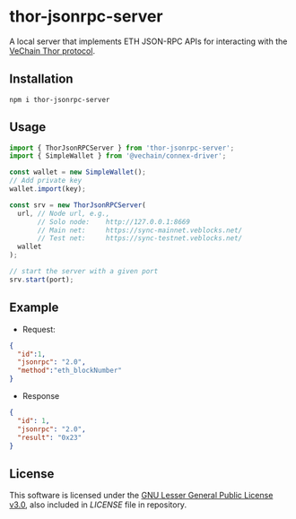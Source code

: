# thor-jsonrpc-server
A local server that implements ETH JSON-RPC APIs for interacting with the [VeChain Thor protocol](https://github.com/vechain/thor).

## Installation
```
npm i thor-jsonrpc-server
```

## Usage
```ts
import { ThorJsonRPCServer } from 'thor-jsonrpc-server';
import { SimpleWallet } from '@vechain/connex-driver';

const wallet = new SimpleWallet();
// Add private key
wallet.import(key);

const srv = new ThorJsonRPCServer(
  url, // Node url, e.g., 
       // Solo node: 	http://127.0.0.1:8669
       // Main net: 	https://sync-mainnet.veblocks.net/	
       // Test net: 	https://sync-testnet.veblocks.net/
  wallet
);

// start the server with a given port
srv.start(port);
```

## Example
- Request:
```json
{
  "id":1,
  "jsonrpc": "2.0",
  "method":"eth_blockNumber"
}
```
- Response
```json
{
  "id": 1,
  "jsonrpc": "2.0",
  "result": "0x23"
}
```
## License
This software is licensed under the
[GNU Lesser General Public License v3.0](https://www.gnu.org/licenses/lgpl-3.0.html), also included
in *LICENSE* file in repository.